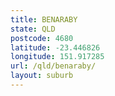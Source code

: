 ```yaml
---
title: BENARABY
state: QLD
postcode: 4680
latitude: -23.446826
longitude: 151.917285
url: /qld/benaraby/
layout: suburb
---
```

